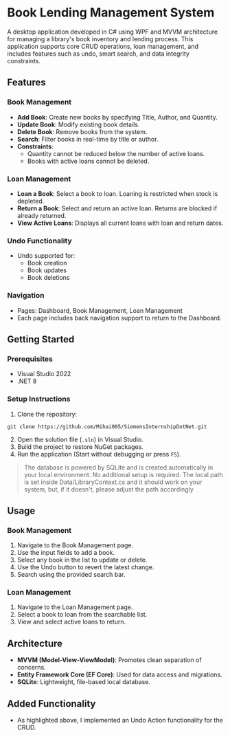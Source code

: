 # Book Lending Management System

A desktop application developed in C# using WPF and MVVM architecture for managing a library's book inventory and lending process. This application supports core CRUD operations, loan management, and includes features such as undo, smart search, and data integrity constraints.

## Features

### Book Management
- **Add Book**: Create new books by specifying Title, Author, and Quantity.
- **Update Book**: Modify existing book details.
- **Delete Book**: Remove books from the system.
- **Search**: Filter books in real-time by title or author.
- **Constraints**:
  - Quantity cannot be reduced below the number of active loans.
  - Books with active loans cannot be deleted.

### Loan Management
- **Loan a Book**: Select a book to loan. Loaning is restricted when stock is depleted.
- **Return a Book**: Select and return an active loan. Returns are blocked if already returned.
- **View Active Loans**: Displays all current loans with loan and return dates.

### Undo Functionality
- Undo supported for:
  - Book creation
  - Book updates
  - Book deletions

### Navigation
- Pages: Dashboard, Book Management, Loan Management
- Each page includes back navigation support to return to the Dashboard.

## Getting Started

### Prerequisites
- Visual Studio 2022
- .NET 8

### Setup Instructions
1. Clone the repository:

```
git clone https://github.com/Mihai005/SiemensInternshipDotNet.git
```

2. Open the solution file (`.sln`) in Visual Studio.
3. Build the project to restore NuGet packages.
4. Run the application (Start without debugging or press `F5`).

> The database is powered by SQLite and is created automatically in your local environment. No additional setup is required. The local path is set inside Data/LibraryContext.cs and it should work on your system, but, if it doesn't, please adjust the path accordingly

## Usage

### Book Management
1. Navigate to the Book Management page.
2. Use the input fields to add a book.
3. Select any book in the list to update or delete.
4. Use the Undo button to revert the latest change.
5. Search using the provided search bar.

### Loan Management
1. Navigate to the Loan Management page.
2. Select a book to loan from the searchable list.
3. View and select active loans to return.

## Architecture

- **MVVM (Model-View-ViewModel)**: Promotes clean separation of concerns.
- **Entity Framework Core (EF Core)**: Used for data access and migrations.
- **SQLite**: Lightweight, file-based local database.

## Added Functionality

- As highlighted above, I implemented an Undo Action functionality for the CRUD.
